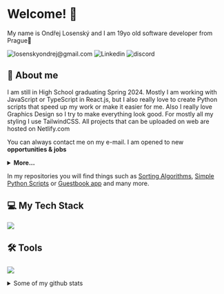 # Welcome! 👋 

My name is Ondřej Losenský and I am 19yo old software developer from Prague📌

![losenskyondrej@gmail.com](https://img.shields.io/badge/losenskyondrej@gmail.com-red?style=flat&logo=gmail&logoColor=white)
![Linkedin](https://img.shields.io/badge/Linkedin-blue?style=flat&logo=linkedin&logoColor=white)
![discord](https://img.shields.io/badge/discord-purple?style=flat&logo=discord&logoColor=white)



## 💬 About me
I am still in High School graduating Spring 2024. Mostly I am working with JavaScript or TypeScript in React.js, but I also really love to create Python scripts that speed up my work or make it easier for me. Also I really love Graphics Design so I try to make everything look good. For mostly all my styling I use TailwindCSS. All projects that can be uploaded on web are hosted on Netlify.com 

You can always contact me on my e-mail. I am opened to new **opportunities & jobs** 

<details>
  <summary> <strong>More...</strong> </summary>

  I am passionate about creating apps that make me learn new technologies, languages, styles or anything I'll get expirience from. You can also find some of my templates that i have created for anything I thought **(Notion, Wordpress, Shopify store)**, they are somewhere sold on gumroad or any other global system to sell digital products.

  Lower in this readme you can find technologies and tools that I am using, planning to use or even tried them.
  
</details>


In my repositories you will find things such as [Sorting Algorithms](https://github.com/OndrejLosensky/sorting-algorithms), [Simple Python Scripts](https://github.com/OndrejLosensky/python-scripts-simple) or [Guestbook app](https://github.com/OndrejLosensky/guestbook-app) and many more.



##  💻 My Tech Stack
  <div>
      <p>
        <a href="https://skillicons.dev">
          <img src="https://skillicons.dev/icons?i=html,css,js,react,tailwind,vite,php,cs,python,swift,nodejs,bash,npm" />
        </a>
      </p>
  </div>

###

## 🛠 Tools

###

<div>
      <p>
        <a href="https://skillicons.dev">
          <img src="https://skillicons.dev/icons?i=vscode,visualstudio,photoshop,illustrator,figma,git,github,docker" />
        </a>
      </p>
  </div>
  


<details>
  <summary>Some of my github stats</summary>
  
  stats here: 
</details>
